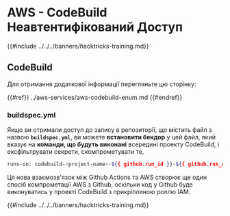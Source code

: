 # AWS - CodeBuild Неавтентифікований Доступ

{{#include ../../../banners/hacktricks-training.md}}

## CodeBuild

Для отримання додаткової інформації перегляньте цю сторінку:

{{#ref}}
../aws-services/aws-codebuild-enum.md
{{#endref}}

### buildspec.yml

Якщо ви отримали доступ до запису в репозиторії, що містить файл з назвою **`buildspec.yml`**, ви можете **встановити бекдор** у цей файл, який вказує на **команди, що будуть виконані** всередині проекту CodeBuild, і ексфільтрувати секрети, скомпрометувати те,
```bash
runs-on: codebuild-<project-name>-${{ github.run_id }}-${{ github.run_attempt }}
```
Ця нова взаємозв'язок між Github Actions та AWS створює ще один спосіб компрометації AWS з Github, оскільки код у Github буде виконуватись у проекті CodeBuild з прикріпленою роллю IAM.

{{#include ../../../banners/hacktricks-training.md}}
